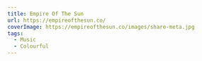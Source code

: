 ```yaml
---
title: Empire Of The Sun
url: https://empireofthesun.co/
coverImage: https://empireofthesun.co/images/share-meta.jpg
tags:
  - Music
  - Colourful
---
```

